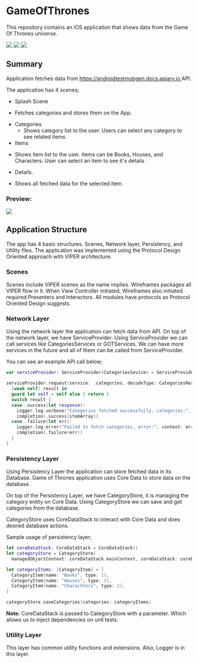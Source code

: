 # GameOfThrones

This repository contains an iOS application that shows data from the Game Of Thrones universe.

![](https://badgen.net/badge/Language:/Swift/orange)
![](https://badgen.net/badge/UnitTestCount:/40/green)
![](https://badgen.net/badge/Coverage:/79.28/blue)

## Summary

Application fetches data from  [https://androidtestmobgen.docs.apiary.io ]() API.

The application has 4 scenes; 

* Splash Scene
 -	Fetches categories and stores them on the App.
* Categories
  - Shows category list to the user. Users can select any category to see related items.
* Items
 - Shows item list to the user. Items can be Books, Houses, and Characters. User can select an item to see it's details
* Details. 
 - Shows all fetched data for the selected item.

### Preview: 
![](https://media.giphy.com/media/8IvKCpzm7ohdVVKEa2/giphy.gif)


## Application Structure

The app has 4 basic structures. Scenes, Network layer, Persistency, and Utility files. The application was implemented using the Protocol Design Oriented approach with VIPER architecture.


### Scenes

Scenes include VIPER scenes as the name implies. Wireframes packages all VIPER flow in it. When View Controller initiated, Wireframes also initiated required Presenters and Interactors. All modules have protocols as Protocol Oriented Design suggests.

### Network Layer

Using the network layer the application can fetch data from API. On top of the network layer, we have ServiceProvider. Using ServiceProvider we can call services like CategoriesServices or GOTServices. We can have more services in the future and all of them can be called from ServiceProvider.


You can see an example API call below;

```swift
var serviceProvider: ServiceProvider<CategoriesSevice> = ServiceProvider<CategoriesSevice> = ServiceProvider<CategoriesSevice>()

serviceProvider.request(service: .categories, decodeType: CategoriesResponse.self) {
  [weak self] result in
  guard let self = self else { return }
  switch result {
  case .success(let response):
    Logger.log.verbose("Categories fetched successfully, categories:", context: response)
    completion(.success(itemArray))
  case .failure(let err):
    Logger.log.error("Failed to fetch categories, error:", context: err)
    completion(.failure(err))
  }
}

```

### Persistency Layer

Using Persistency Layer the application can store fetched data in its Database. Game of Thrones application uses Core Data to store data on the database. 

On top of the Persistency Layer, we have CategoryStore, it is managing the category entity on Core Data. Using CategoryStore we can save and get categories from the database. 

CategoryStore uses CoreDataStack to interact with Core Data and does desired database actions. 

Sample usage of persistency layer;


```swift
let coreDataStack: CoreDataStack = CoreDataStack()
let categoryStore = CategoryStore(
  managedObjectContext: coreDataStack.mainContext, coreDataStack: coreDataStack)

let categoryItems: [CategoryItem] = [
  CategoryItem(name: "Books", type: 1),
  CategoryItem(name: "Houses", type: 2),
  CategoryItem(name: "Charachters", type: 2),
]

categoryStore.saveCategories(categories: categoryItems)

```
**Note:** CoreDataStack is passed to CategoryStore with a parameter. Which allows us to inject dependencies on unit tests.

### Utility Layer
This layer has common utility functions and extensions. Also, Logger is in this layer. 